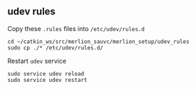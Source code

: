 ## udev rules

Copy these `.rules` files into `/etc/udev/rules.d`
```
cd ~/catkin_ws/src/merlion_sauvc/merlion_setup/udev_rules
sudo cp ./* /etc/udev/rules.d/
```

Restart `udev` service
```
sudo service udev reload
sudo service udev restart
```